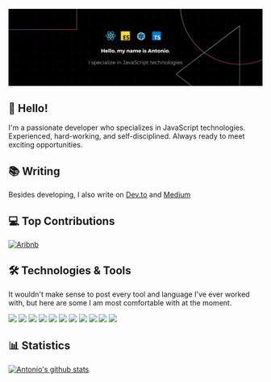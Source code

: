 [![Header](https://github.com/AntonioErdeljac/AntonioErdeljac/blob/master/banner.png?raw=true "Header")](https://github.com/AntonioErdeljac)

## 👋 Hello! 
I'm a passionate developer who specializes in JavaScript technologies. Experienced, hard-working, and self-disciplined. Always ready to meet exciting opportunities.

## 📚 Writing
Besides developing, I also write on [Dev.to](https://dev.to/antonioerdeljac) and [Medium](https://medium.com/@_aerdeljac)

## 💻 Top Contributions
[![Aribnb](https://github-readme-stats.vercel.app/api/pin/?username=airbnb&repo=javascript&theme=dark&show_owner=true)](https://github.com/airbnb/javascript/pull/1693)

## 🛠️ Technologies & Tools
It wouldn't make sense to post every tool and language I've ever worked with, but here are some I am most comfortable with at the moment.

![](https://img.shields.io/badge/Code-JavaScript-informational?style=flat&color=informational)
![](https://img.shields.io/badge/Code-React-informational?style=flat&color=informational)
![](https://img.shields.io/badge/Code-TypeScript-informational?style=flat&color=informational)
![](https://img.shields.io/badge/Code-Vue-informational?style=flat&color=informational)
![](https://img.shields.io/badge/Code-EcmaScript-informational?style=flat&color=informational)
![](https://img.shields.io/badge/Code-Node-informational?style=flat&color=informational)
![](https://img.shields.io/badge/Tool-Webpack-informational?style=flat&color=warning)
![](https://img.shields.io/badge/Tool-Parcel-informational?style=flat&color=warning)
![](https://img.shields.io/badge/Tool-AWS-informational?style=flat&color=warning)
![](https://img.shields.io/badge/Tool-Heroku-informational?style=flat&color=warning)
![](https://img.shields.io/badge/Tool-Docker-informational?style=flat&color=warning)

## 📊 Statistics
[![Antonio's github stats](https://github-readme-stats.vercel.app/api?username=AntonioErdeljac&theme=dark&count_private=true)](https://github.com/anuraghazra/github-readme-stats)

<!--
**AntonioErdeljac/AntonioErdeljac** is a ✨ _special_ ✨ repository because its `README.md` (this file) appears on your GitHub profile.

Here are some ideas to get you started:

- 🔭 I’m currently working on ...
- 🌱 I’m currently learning ...
- 👯 I’m looking to collaborate on ...
- 🤔 I’m looking for help with ...
- 💬 Ask me about ...
- 📫 How to reach me: ...
- 😄 Pronouns: ...
- ⚡ Fun fact: ...
-->
